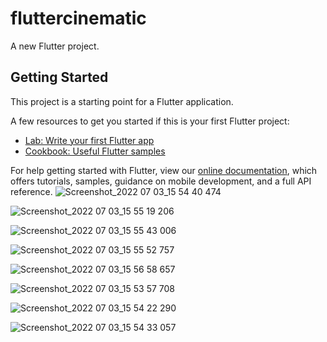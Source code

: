 # fluttercinematic

A new Flutter project.

## Getting Started

This project is a starting point for a Flutter application.

A few resources to get you started if this is your first Flutter project:

- [Lab: Write your first Flutter app](https://flutter.dev/docs/get-started/codelab)
- [Cookbook: Useful Flutter samples](https://flutter.dev/docs/cookbook)

For help getting started with Flutter, view our
[online documentation](https://flutter.dev/docs), which offers tutorials,
samples, guidance on mobile development, and a full API reference.
![Screenshot_2022 07 03_15 54 40 474](https://user-images.githubusercontent.com/31655607/177043086-fddbb20c-cade-4ce0-b365-8d6a953c9394.png)

![Screenshot_2022 07 03_15 55 19 206](https://user-images.githubusercontent.com/31655607/177043098-e3289698-f036-40e8-bbcd-a5a2cdd8bd72.png)

![Screenshot_2022 07 03_15 55 43 006](https://user-images.githubusercontent.com/31655607/177043109-92f13922-7ae6-4d3e-9272-d4b18f19fc03.png)

![Screenshot_2022 07 03_15 55 52 757](https://user-images.githubusercontent.com/31655607/177043123-f74f8ea8-e8cf-44d2-949b-a3b7cef92cae.png)

![Screenshot_2022 07 03_15 56 58 657](https://user-images.githubusercontent.com/31655607/177043131-4e91b0c7-da5e-47c8-9db9-5ba6ade0df25.png)

![Screenshot_2022 07 03_15 53 57 708](https://user-images.githubusercontent.com/31655607/177043141-2d073f07-351d-4bca-a789-053c342505d6.png)

![Screenshot_2022 07 03_15 54 22 290](https://user-images.githubusercontent.com/31655607/177043147-8fa54edc-ba6d-4c5d-8475-ad8fd1fb5a04.png)

![Screenshot_2022 07 03_15 54 33 057](https://user-images.githubusercontent.com/31655607/177043153-e51b9c36-d01f-439d-94f1-f3255353245d.png)
